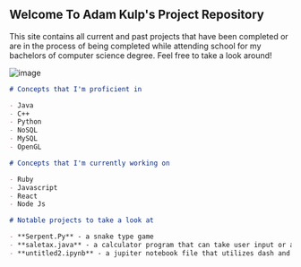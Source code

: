 ## Welcome To Adam Kulp's Project Repository

This site contains all current and past projects that have been completed or are in the process of being completed while attending school for my bachelors of computer
science degree. Feel free to take a look around!

![image](https://user-images.githubusercontent.com/73432419/115153688-4d008780-a045-11eb-92f2-12b73a744f0f.png)




```markdown
# Concepts that I'm proficient in

- Java
- C++
- Python
- NoSQL
- MySQL
- OpenGL
```

```markdown
# Concepts that I'm currently working on

- Ruby
- Javascript
- React
- Node Js

```

```markdown
# Notable projects to take a look at

- **Serpent.Py** - a snake type game 
- **saletax.java** - a calculator program that can take user input or a file to calculate sales and duty taxes
- **untitled2.ipynb** - a jupiter notebook file that utilizes dash and pandaframes to populate data from a MongoDB database 

```

